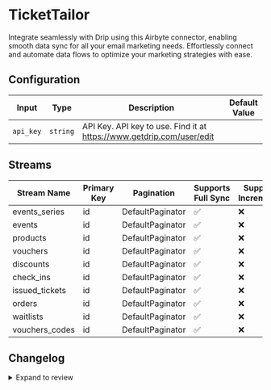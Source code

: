 # TicketTailor
Integrate seamlessly with Drip using this Airbyte connector, enabling smooth data sync for all your email marketing needs. Effortlessly connect and automate data flows to optimize your marketing strategies with ease.

## Configuration

| Input | Type | Description | Default Value |
|-------|------|-------------|---------------|
| `api_key` | `string` | API Key. API key to use. Find it at https://www.getdrip.com/user/edit |  |

## Streams
| Stream Name | Primary Key | Pagination | Supports Full Sync | Supports Incremental |
|-------------|-------------|------------|---------------------|----------------------|
| events_series | id | DefaultPaginator | ✅ |  ❌  |
| events | id | DefaultPaginator | ✅ |  ❌  |
| products | id | DefaultPaginator | ✅ |  ❌  |
| vouchers | id | DefaultPaginator | ✅ |  ❌  |
| discounts | id | DefaultPaginator | ✅ |  ❌  |
| check_ins | id | DefaultPaginator | ✅ |  ❌  |
| issued_tickets | id | DefaultPaginator | ✅ |  ❌  |
| orders | id | DefaultPaginator | ✅ |  ❌  |
| waitlists | id | DefaultPaginator | ✅ |  ❌  |
| vouchers_codes | id | DefaultPaginator | ✅ |  ❌  |

## Changelog

<details>
  <summary>Expand to review</summary>

| Version          | Date              | Pull Request | Subject        |
|------------------|-------------------|--------------|----------------|
| 0.0.1 | 2024-10-26 | | Initial release by [@parthiv11](https://github.com/parthiv11) via Connector Builder |

</details>
